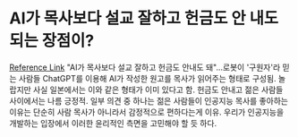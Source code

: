 # AI가 목사보다 설교 잘하고 헌금도 안 내도 되는 장점이?

[Reference Link](https://www.insight.co.kr/news/432961)
"AI가 목사보다 설교 잘하고 헌금도 안내도 돼"...로봇이 '구원자'라 믿는 사람들
ChatGPT를 이용해 AI가 작성한 원고를 목사가 읽어주는 형태로 구성됨.
놀랍지만 사실 일본에서는 이와 같은 형태가 이미 있다고 함.
헌금도 안내고 젊은 사람들 사이에서는 나름 긍정적.
일부 의견 중 하나는 젊은 사람들이 인공지능 목사를 좋아하는 이유는 단순히 사람 목사가 아니라서 감정적으로 편하다는게 이유.
우리가 인공지능을 개발하는 입장에서 이러한 윤리적인 측면을 고민해야 할 듯 하다.

